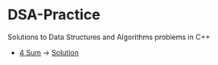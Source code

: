 # DSA-Practice
Solutions to Data Structures and Algorithms problems in C++
- [4 Sum](https://leetcode.com/problems/4sum/description/) → [Solution]((./4_sum.cpp))
